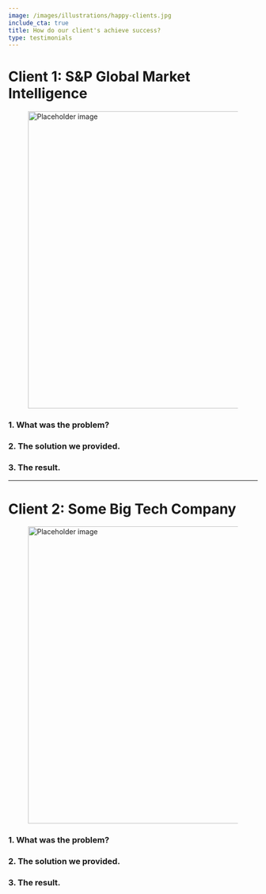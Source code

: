 ```yaml
---
image: /images/illustrations/happy-clients.jpg
include_cta: true
title: How do our client's achieve success?
type: testimonials
---
```




# Client 1: S&P Global Market Intelligence

<figure class="image">
<img class="" src="https://bulma.io/images/placeholders/1280x960.png" alt="Placeholder image" style="width:600px;">
</figure>


### 1. What was the problem?

### 2. The solution we provided.

### 3. The result.

***

# Client 2: Some Big Tech Company

<figure class="image">
<img class="" src="https://bulma.io/images/placeholders/1280x960.png" alt="Placeholder image" style="width:600px;">
</figure>

### 1. What was the problem?

### 2. The solution we provided.

### 3. The result.

